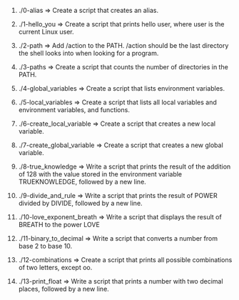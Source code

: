 1. ./0-alias => Create a script that creates an alias.

2. ./1-hello_you => Create a script that prints hello user, where user is the current Linux user.

3. ./2-path => Add /action to the PATH. /action should be the last directory the shell looks into when looking for a program.

4. ./3-paths => Create a script that counts the number of directories in the PATH.

5. ./4-global_variables => Create a script that lists environment variables.

6. ./5-local_variables => Create a script that lists all local variables and environment variables, and functions.

7. ./6-create_local_variable => Create a script that creates a new local variable.

8. ./7-create_global_variable => Create a script that creates a new global variable.

9. ./8-true_knowledge => Write a script that prints the result of the addition of 128 with the value stored in the environment variable TRUEKNOWLEDGE, followed by a new line.

10. ./9-divide_and_rule => Write a script that prints the result of POWER divided by DIVIDE, followed by a new line.

11. ./10-love_exponent_breath => Write a script that displays the result of BREATH to the power LOVE

12. ./11-binary_to_decimal => Write a script that converts a number from base 2 to base 10.

13. ./12-combinations => Create a script that prints all possible combinations of two letters, except oo.

14. ./13-print_float => Write a script that prints a number with two decimal places, followed by a new line.
